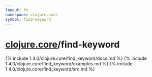 ```yaml
---
layout: fn
namespace: clojure.core
symbol: find-keyword
---
```


# [clojure.core](../)/find-keyword

{% include 1.4.0/clojure.core/find_keyword/docs.md %}
{% include 1.4.0/clojure.core/find_keyword/examples.md %}
{% include 1.4.0/clojure.core/find_keyword/src.md %}

